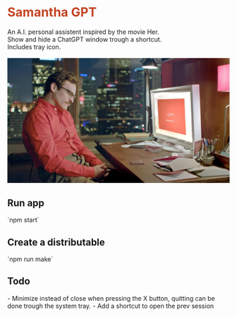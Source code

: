 <h1 style="color:#c44524;">Samantha GPT</h1>
An A.I. personal assistent inspired by the movie Her.
<br>
Show and hide a ChatGPT window trough a shortcut.<br>
Includes tray icon.<br>
<br>
<img src="her movie.jpg">

<h2>Run app</h2>
`npm start`

<h2>Create a distributable</h2>
`npm run make`

<h2>Todo</h2>
- Minimize instead of close when pressing the X button, quitting can be done trough the system tray.
- Add a shortcut to open the prev session
